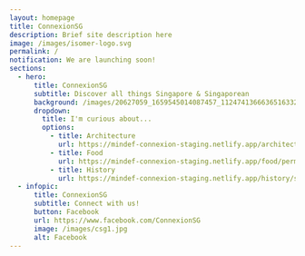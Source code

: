 ```yaml
---
layout: homepage
title: ConnexionSG
description: Brief site description here
image: /images/isomer-logo.svg
permalink: /
notification: We are launching soon!
sections:
  - hero:
      title: ConnexionSG
      subtitle: Discover all things Singapore & Singaporean
      background: /images/20627059_1659545014087457_1124741366636516332_o.jpg
      dropdown:
        title: I'm curious about...
        options:
          - title: Architecture
            url: https://mindef-connexion-staging.netlify.app/architecture/hereitage/permalink
          - title: Food
            url: https://mindef-connexion-staging.netlify.app/food/permalink
          - title: History
            url: https://mindef-connexion-staging.netlify.app/history/singapores-first/permalink
  - infopic:
      title: ConnexionSG
      subtitle: Connect with us!
      button: Facebook
      url: https://www.facebook.com/ConnexionSG
      image: /images/csg1.jpg
      alt: Facebook
---
```

